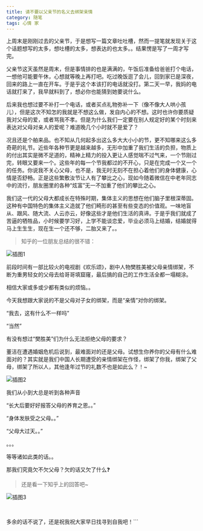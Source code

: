 ```yaml
---
title: 请不要以父亲节的名义去绑架亲情
category: 随笔
tags: 心情 家
---
```


上周末是刚刚过去的父亲节，于是想写一篇文章吐吐槽，然而一提笔就发现关于这个话题想写的太多，想吐槽的太多，想表达的也太多。。结果愣是写了一周才写完。

父亲节这天虽然是周末，但是事情排的也是满满的，午饭后准备给爸爸打个电话，一想他可能要午休，心想就等晚上再打吧。吃过晚饭逛了会儿，回到家已是深夜，回来的路上一直在<!-- excerpt -->开车。于是乎这个本该打的电话就没打。第二天一早，我妈的电话就打来了，我早就料到了，想必你也能猜到她要说什么。

后来我也想过要不补打一个电话，或者买点礼物弥补一下（像不像大人哄小孩儿），但是这次不知怎的我就是不想这么做，发自内心的不想。这时也许你要质疑我对父母的爱，或者骂我不孝。但是为什么我们一定要在别人规定好的某个时刻来表达对父母对亲人的爱呢？难道晚几个小时就不是爱了？

况且还是个舶来品。也不知从几何起多出这么多大大小小的节，更不知哪来这么多奇葩的礼节。近些年各种节更是越来越多，无形中加重了我们生活的负担，物质上的付出其实是微不足道的，精神上精力的投入更让人感觉喘不过气来，一个节刚过完，转眼又要来一个。这些年的每一个节我都过的不开心，只是在完成一个又一个的任务。你说我不关心父母，也不是，我无时无刻不在担心着他们的身体健康，心情是否舒畅。正是这些繁敷汝节让人有了攀比之心，现如今随着微信在中老年同志中的流行，朋友圈里的各种“炫富”无一不加重了他们的攀比之心。

我们这一代的父母大都成长在特殊时期，集体主义的思想在他们脑子里根深蒂固。这种有中国特色的集体主义造就了他们畸形的甚至有些变态的价值观。一味地盲从、跟风、随大流、人云亦云，好像这些才是他们生活的真谛。于是乎我们就成了苦逼的牺牲品，小时候要学习好，上学不能谈恋爱，毕业必须马上结婚，结婚就得马上生生生，现在生一个还不够，二胎又来了。。

> 知乎的一位朋友总结的很不错：

![插图1](/images/2016-06-20-01.png)

前段时间有一部比较火的电视剧《欢乐颂》，剧中人物樊胜美被父母亲情绑架，不断为重男轻女的父母去给哥哥填窟窿，最后搞的自己的工作生活全都一塌糊涂。

相信大家或多或少都有类似的烦恼。。


今天我想跟大家说的不是父母对子女的绑架，而是“亲情”对你的绑架。

“我去，这有什么不一样吗”

“当然”

有没有想过“樊胜美”们为什么无法拒绝父母的要求？

董洁在遭遇婚姻危机后说到，最难面对的还是父母。试想生你养你的父母有什么难面对的？其实就是我们中国人长期遭受的亲情绑架在作怪，绑架了你我，绑架了父母，绑架了所以人，其他逢年过节的礼数不也是如此么？！~

![插图2](/images/2016-06-20-02.png)

我们从小到大总是听到各种声音

“长大后要好好报答父母的养育之恩。。”

“身体发肤受之父母。。”

“父母大过天。。”

。。。

等等诸如此类的话。。

那我们究竟欠不欠父母？欠的话又欠了什么❓

> 还是看一下知乎上的回答吧~

![插图3](/images/2016-06-20-03.png)

<br>

多余的话不说了，还是祝我祝大家早日找寻到自我吧！```
